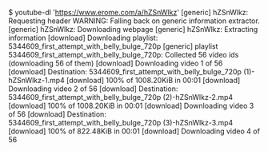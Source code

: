  $ youtube-dl 'https://www.erome.com/a/hZSnWlkz' [generic] hZSnWlkz: Requesting header WARNING: Falling back on generic information extractor. [generic] hZSnWlkz: Downloading webpage [generic] hZSnWlkz: Extracting information [download] Downloading playlist: 5344609_first_attempt_with_belly_bulge_720p [generic] playlist 5344609_first_attempt_with_belly_bulge_720p: Collected 56 video ids (downloading 56 of them) [download] Downloading video 1 of 56 [download] Destination: 5344609_first_attempt_with_belly_bulge_720p (1)-hZSnWlkz-1.mp4 [download] 100% of 1008.20KiB in 00:01 [download] Downloading video 2 of 56 [download] Destination: 5344609_first_attempt_with_belly_bulge_720p (2)-hZSnWlkz-2.mp4 [download] 100% of 1008.20KiB in 00:01 [download] Downloading video 3 of 56 [download] Destination: 5344609_first_attempt_with_belly_bulge_720p (3)-hZSnWlkz-3.mp4 [download] 100% of 822.48KiB in 00:01 [download] Downloading video 4 of 56
